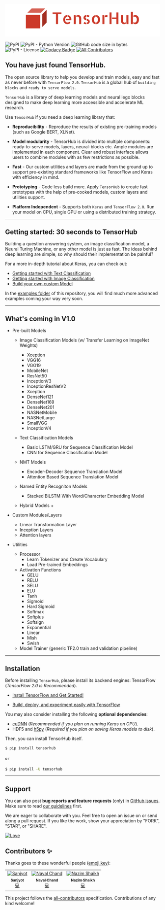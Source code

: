<p align="center"><img src="data/logo.png?raw=true" alt="LOGO"/></p>

<img alt="PyPI" src="https://img.shields.io/pypi/v/tensorhub.svg?color=blue&style=flat"> <img alt="PyPI - Python Version" src="https://img.shields.io/pypi/pyversions/tensorhub.svg?style=flat">  <img alt="GitHub code size in bytes" src="https://img.shields.io/github/languages/code-size/nityansuman/tensorhub.svg?color=blue&style=flat"> <img alt="PyPI - License" src="https://img.shields.io/pypi/l/tensorhub.svg?style=flat"> [![Codacy Badge](https://api.codacy.com/project/badge/Grade/d1e35c252db741b28144f5b7b9ffd7d2)](https://www.codacy.com/app/nityansuman/tensorhub?utm_source=github.com&amp;utm_medium=referral&amp;utm_content=nityansuman/tensorhub&amp;utm_campaign=Badge_Grade) [![All Contributors](https://img.shields.io/badge/all_contributors-3-orange.svg?style=flat)](#contributors)



## You have just found TensorHub.

The open source library to help you develop and train models, easy and fast as never before with `TensorFlow 2.0`.
`TensorHub` is a global hub of `building blocks` and `ready to serve models`.

`TensorHub` is a library of deep learning models and neural lego blocks designed to make deep learning more accessible and accelerate ML research.

Use `TensorHub` if you need a deep learning library that:
+ **Reproducibility** - Reproduce the results of existing pre-training models (such as Google BERT, XLNet).

+ **Model modularity** - TensorHub is divided into multiple components: ready-to-serve models, layers, neural-blocks etc. Ample modules are implemented in each component. Clear and robust interface allows users to combine modules with as few restrictions as possible.

+ **Fast** - Our custom utilities and layers are made from the ground up to support pre-existing standard frameworks like TensorFlow and Keras with efficiency in mind.

+ **Prototyping** - Code less build more. Apply `TensorHub` to create fast prototypes with the help of pre-cooked models, custom layers and utilities support.

+ **Platform Independent** - Supports both `Keras` and `TensorFlow 2.0`. Run your model on CPU, single GPU or using a distributed training strategy.

------------------


## Getting started: 30 seconds to TensorHub

Building a question answering system, an image classification model, a Neural Turing Machine, or any other model is just as fast. The ideas behind deep learning are simple, so why should their implementation be painful?

For a more in-depth tutorial about Keras, you can check out:

+ [Getting started with Text Classification](https://github.com/nityansuman/tensorhub/tree/master/examples/text-classifier-using-tensorhub-models.ipynb)
+ [Getting started with Image Classification](https://github.com/nityansuman/tensorhub/tree/master/examples/image-classifier-using-tensorhub-models.ipynb)
+ [Build your own custom Model](https://github.com/nityansuman/tensorhub/tree/master/examples/working-with-custom-layers.ipynb)

In the [examples folder](https://github.com/nityansuman/tensorhub/tree/master/examples) of this repository, you will find much more advanced examples coming your way very soon.

------------------


## What's coming in V1.0
+ Pre-built Models
    + Image Classification Models (w/ Transfer Learning on ImageNet Weights)
        + Xception
        + VGG16
        + VGG19
        + MobileNet
        + ResNet50
        + InceptionV3
        + InceptionResNetV2
        + Xception
        + DenseNet121
        + DenseNet169
        + DenseNet201
        + NASNetMobile
        + NASNetLarge
        + SmallVGG
        + InceptionV4
        
    + Text Classification Models
        + Basic LSTM/GRU for Sequence Classification Model
        + CNN for Sequence Classification Model
        
    + NMT Models
        + Encoder-Decoder Sequence Translation Model
        + Attention Based Sequence Translation Model

    + Named Entity Recogniton Models
        + Stacked BiLSTM With Word/Characrter Embedding Model
    
    + Hybrid Models
        + 

+ Custom Modules/Layers
    + Linear Transformation Layer
    + Inception Layers
    + Attention layers

+ Utilities
    + Processor
        + Learn Tokenizer and Create Vocabulary
        + Load Pre-trained Embeddings
    + Activation Functions
        + GELU
        + RELU
        + SELU
        + ELU
        + Tanh
        + Sigmoid
        + Hard Sigmoid
        + Softmax
        + Softplus
        + Softsign
        + Exponential
        + Linear
        + Mish
        + Swish
    + Model Trainer (generic TF2.0 train and validation pipeline)
------------------


## Installation

Before installing `TensorHub`, please install its backend engines: TensorFlow (*TensorFlow 2.0 is Recommended*).

+ [Install TensorFlow and Get Started!](https://www.tensorflow.org/install)

+ [Build, deploy, and experiment easily with TensorFlow](https://www.tensorflow.org/)

You may also consider installing the following **optional dependencies**:

+ [cuDNN](https://docs.nvidia.com/deeplearning/sdk/cudnn-install/) (*Recommended if you plan on running Keras on GPU*).
+ HDF5 and [h5py](http://docs.h5py.org/en/latest/build.html) (*Required if you plan on saving Keras models to disk*).

Then, you can install TensorHub itself.

```sh
$ pip install tensorhub

or

$ pip install -U tensorhub
```
------------------


## Support

You can also post **bug reports and feature requests** (only) in [GitHub issues](https://github.com/nityansuman/tensorhub/issues). Make sure to read [our guidelines](https://github.com/nityansuman/tensorhub/blob/master/CONTRIBUTING.md) first.

We are eager to collaborate with you. Feel free to open an issue on or send along a pull request.
If you like the work, show your appreciation by "FORK", "STAR", or "SHARE".

[![Love](https://forthebadge.com/images/badges/built-with-love.svg)](https://GitHub.com/nityansuman/tensorhub/)

## Contributors ✨

Thanks goes to these wonderful people ([emoji key](https://allcontributors.org/docs/en/emoji-key)):

<!-- ALL-CONTRIBUTORS-LIST:START - Do not remove or modify this section -->
<!-- prettier-ignore -->
<table>
  <tr>
    <td align="center"><a href="https://www.linkedin.com/in/sanjyot-zade"><img src="https://avatars0.githubusercontent.com/u/14342494?v=4" width="100px;" alt="Sanjyot"/><br /><sub><b>Sanjyot</b></sub></a><br /><a href="https://github.com/nityansuman/tensorhub/commits?author=Sanjyot22" title="Code">💻</a></td>
    <td align="center"><a href="https://github.com/navalchand"><img src="https://avatars0.githubusercontent.com/u/25399517?v=4" width="100px;" alt="Naval Chand"/><br /><sub><b>Naval Chand</b></sub></a><br /><a href="https://github.com/nityansuman/tensorhub/commits?author=navalchand" title="Code">💻</a></td>
    <td align="center"><a href="https://github.com/nazim1021"><img src="https://avatars0.githubusercontent.com/u/39544613?v=4" width="100px;" alt="Nazim Shaikh"/><br /><sub><b>Nazim Shaikh</b></sub></a><br /><a href="https://github.com/nityansuman/tensorhub/commits?author=nazim1021" title="Code">💻</a></td>
  </tr>
</table>

<!-- ALL-CONTRIBUTORS-LIST:END -->

This project follows the [all-contributors](https://github.com/all-contributors/all-contributors) specification. Contributions of any kind welcome!